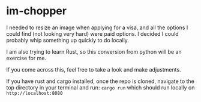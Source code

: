 # im-chopper
I needed to resize an image when applying for a visa, and all the options I could find (not looking very hard) were paid options. I decided I could probably whip something up quickly to do locally.

I am also trying to learn Rust, so this conversion from python will be an exercise for me. 

If you come across this, feel free to take a look and make adjustments. 

If you have rust and cargo installed, once the repo is cloned, navigate to the top directory in your terminal and run: `cargo run` which should run locally on `http://localhost:8080`
